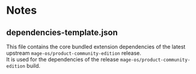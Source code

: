 # Notes

## dependencies-template.json

This file contains the core bundled extension dependencies of the latest upstream `mage-os/product-community-edition` release.  
It is used for the dependencies of the release `mage-os/product-community-edition` build.
